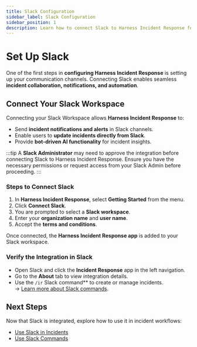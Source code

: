 ```yaml
---
title: Slack Configuration
sidebar_label: Slack Configuration
sidebar_position: 1
description: Learn how to connect Slack to Harness Incident Response for streamlined communication.
---
```


# Set Up Slack

One of the first steps in **configuring Harness Incident Response** is setting up your communication channels. Connecting Slack enables seamless **incident collaboration, notifications, and automation**.

## Connect Your Slack Workspace

Connecting your Slack Workspace allows **Harness Incident Response** to:
- Send **incident notifications and alerts** in Slack channels.
- Enable users to **update incidents directly from Slack**.
- Provide **bot-driven AI functionality** for incident insights.

:::tip
A **Slack Administrator** may need to approve the integration before connecting Slack to Harness Incident Response. Ensure you have the necessary permissions or request access from your Slack Admin before proceeding.
:::

### **Steps to Connect Slack**
1. In **Harness Incident Response**, select **Getting Started** from the menu.
2. Click **Connect Slack**.
3. You are prompted to select a **Slack workspace**.
4. Enter your **organization name** and **user name**.
5. Accept the **terms and conditions**.

Once connected, the **Harness Incident Response app** is added to your Slack workspace. 

### **Verify the Integration in Slack**
- Open Slack and click the **Incident Response** app in the left navigation.
- Go to the **About** tab to view integration details.
- Use the ```/ir``` Slack command** to create or manage incidents.  
  → [Learn more about Slack commands](#).

<!--  
## Connect a Slack User  

In **Harness Incident Response**, you can sync user directories from Slack.

1. Click **Settings** in the navigation bar on the left and then select **Organization**.
2. In the **Communication Platform** section, click the applicable communication channel.
3. When connecting to Slack, select your workspace and click **Allow**.
4. Once connected, Harness Incident Response syncs with your Slack workspace.

   When successfully connected, you should see a confirmation indicating the integration is active.  
-->

## **Next Steps**
Now that Slack is integrated, explore how to use it in incident workflows:

- [Use Slack in Incidents](#)
- [Use Slack Commands](#)